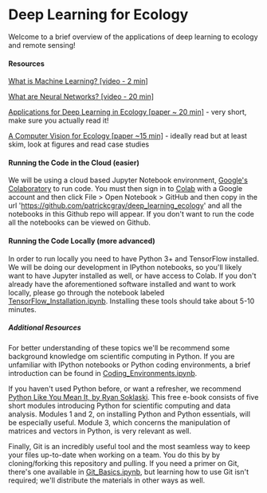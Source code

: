 # Deep Learning for Ecology

Welcome to a brief overview of the applications of deep learning to ecology and remote sensing!

#### Resources
[What is Machine Learning? [video - 2 min]](https://www.youtube.com/watch?v=f_uwKZIAeM0)

[What are Neural Networks? [video - 20 min]](https://www.youtube.com/watch?v=aircAruvnKk)

[Applications for Deep Learning in Ecology [paper ~ 20 min]](https://www.biorxiv.org/content/biorxiv/early/2018/05/30/334854.full.pdf) - very short, make sure you actually read it!

[A Computer Vision for Ecology [paper ~15 min]](https://besjournals.onlinelibrary.wiley.com/doi/pdf/10.1111/1365-2656.12780
) - ideally read but at least skim, look at figures and read case studies

#### Running the Code in the Cloud (easier)
We will be using a cloud based Jupyter Notebook environment, [Google's Colaboratory](https://research.google.com/colaboratory/unregistered.html) to run code. You must then sign in to [Colab](https://colab.research.google.com/) with a Google account and then click File > Open Notebook > GitHub and then copy in the url 'https://github.com/patrickcgray/deep_learning_ecology' and all the notebooks in this Github repo will appear. If you don't want to run the code all the notebooks can be viewed on Github.

#### Running the Code Locally (more advanced)
In order to run locally you need to have Python 3+ and TensorFlow installed. We will be doing our development in IPython notebooks, so you'll likely want to have Jupyter installed as well, or have access to Colab. If you don't already have the aforementioned software installed and want to work locally, please go through the notebook labeled [TensorFlow_Installation.ipynb](https://github.com/patrickcgray/deep_learning_ecology/blob/master/Tensorflow_Installation.ipynb). Installing these tools should take about 5-10 minutes.

##### Additional Resources
For better understanding of these topics we'll be recommend some background knowledge om scientific computing in Python. If you are unfamiliar with IPython notebooks or Python coding environments, a brief introduction can be found in [Coding_Environments.ipynb](https://github.com/patrickcgray/deep_learning_ecology/blob/master/Coding_Environments.ipynb).

If you haven't used Python before, or want a refresher, we recommend [Python Like You Mean It, by Ryan Soklaski](https://www.pythonlikeyoumeanit.com/). This free e-book consists of five short modules introducing Python for scientific computing and data analysis. Modules 1 and 2, on installing Python and Python essentials, will be especially useful. Module 3, which concerns the manipulation of matrices and vectors in Python, is very relevant as well.

Finally, Git is an incredibly useful tool and the most seamless way to keep your files up-to-date when working on a team. You do this by by cloning/forking this repository and pulling. If you need a primer on Git, there's one available in [Git_Basics.ipynb](https://github.com/patrickcgray/deep_learning_ecology/blob/master/Git_Basics.ipynb), but learning how to use Git isn't required; we'll distribute the materials in other ways as well.
